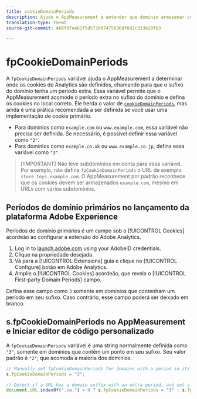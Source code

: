 ```yaml
---
title: cookieDomainPeriods
description: Ajude o AppMeasurement a entender que domínio armazenar cookies se o domínio tiver um período em seu sufixo.
translation-type: tm+mt
source-git-commit: 468f97ee61f5d573d07475836df8d2c313b29fb3

---
```



# fpCookieDomainPeriods

A `fpCookieDomainPeriods` variável ajuda o AppMeasurement a determinar onde os cookies do Analytics são definidos, chamando para que o sufixo do domínio tenha um período extra. Essa variável permite que o AppMeasurement acomode o período extra no sufixo do domínio e defina os cookies no local correto. Ele herda o valor de [`cookieDomainPeriods`](cookiedomainperiods.md), mas ainda é uma prática recomendada a ser definida se você usar uma implementação de cookie primário.

* Para domínios como `example.com` ou `www.example.com`, essa variável não precisa ser definida. Se necessário, é possível definir essa variável como `"2"`.
* Para domínios como `example.co.uk` ou `www.example.co.jp`, defina essa variável como `"3"`.

> [!IMPORTANT] Não leve subdomínios em conta para essa variável. Por exemplo, não defina `fpCookieDomainPeriods` o URL de exemplo `store.toys.example.com`. O AppMeasurement por padrão reconhece que os cookies devem ser armazenados `example.com`, mesmo em URLs com vários subdomínios.

## Períodos de domínio primários no lançamento da plataforma Adobe Experience

Períodos de domínio primários é um campo sob o [!UICONTROL Cookies] acordeão ao configurar a extensão do Adobe Analytics.

1. Log in to [launch.adobe.com](https://launch.adobe.com) using your AdobeID credentials.
2. Clique na propriedade desejada.
3. Vá para a [!UICONTROL Extensions] guia e clique no [!UICONTROL Configure] botão em Adobe Analytics.
4. Amplie o [!UICONTROL Cookies] acordeão, que revela o [!UICONTROL First-party Domain Periods] campo.

Defina esse campo como `3` somente em domínios que contenham um período em seu sufixo. Caso contrário, esse campo poderá ser deixado em branco.

## s.fpCookieDomainPeriods no AppMeasurement e Iniciar editor de código personalizado

A `fpCookieDomainPeriods` variável é uma string normalmente definida como `"3"`, somente em domínios que contêm um ponto em seu sufixo. Seu valor padrão é `"2"`, que acomoda a maioria dos domínios.

```js
// Manually set fpCookieDomainPeriods for domains with a period in its suffix, such as www.example.co.uk
s.fpCookieDomainPeriods = "3";

// Detect if a URL has a domain suffix with an extra period, and set s.fpCookieDomainPeriods automatically
document.URL.indexOf(".co.") > 0 ? s.fpCookieDomainPeriods = "3" : s.fpCookieDomainPeriods = "2";
```
